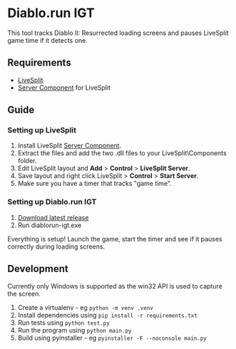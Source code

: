 # Diablo.run IGT
This tool tracks Diablo II: Resurrected loading screens and pauses LiveSplit game time if it detects one.

## Requirements
* [LiveSplit](http://livesplit.org/)
* [Server Component](https://github.com/LiveSplit/LiveSplit.Server/releases/download/1.8/LiveSplit.Server_1.8.zip) for LiveSplit

## Guide
### Setting up LiveSplit
1. Install LiveSplit [Server Component](https://github.com/LiveSplit/LiveSplit.Server/releases/download/1.8/LiveSplit.Server_1.8.zip).
2. Extract the files and add the two .dll files to your LiveSplit\Components folder.
3. Edit LiveSplit layout and **Add** > **Control** > **LiveSplit Server**.
4. Save layout and right click LiveSplit > **Control** > **Start Server**.
5. Make sure you have a timer that tracks "game time".

### Setting up Diablo.run IGT
1. [Download latest release](https://github.com/DiabloRun/diablorun-igt/releases/tag/21.10.15-pre2)
2. Run diablorun-igt.exe

Everything is setup! Launch the game, start the timer and see if it pauses correctly during loading screens.

## Development

Currently only Windows is supported as the win32 API is used to capture the screen.

1. Create a virtualenv - eg `python -m venv .venv`
2. Install dependencies using `pip install -r requirements.txt`
3. Run tests using `python test.py`
4. Run the program using `python main.py`
5. Build using pyinstaller - eg `pyinstaller -F --noconsole main.py`
